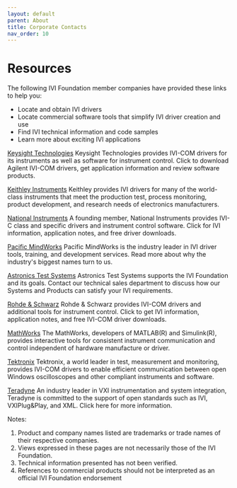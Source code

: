 ```yaml
---
layout: default
parent: About
title: Corporate Contacts
nav_order: 10
---
```


# Resources

The following IVI Foundation member companies have provided these links
to help you:

  - Locate and obtain IVI drivers
  - Locate commercial software tools that simplify IVI driver creation
    and use
  - Find IVI technical information and code samples
  - Learn more about exciting IVI applications

[Keysight Technologies](http://www.keysight.com/)
Keysight Technologies provides IVI-COM drivers for its instruments as
well as software for instrument control. Click to download Agilent
IVI-COM drivers, get application information and review software
products.

[Keithley Instruments](http://www.keithley.com/)
Keithley provides IVI drivers for many of the world-class instruments
that meet the production test, process monitoring, product development,
and research needs of electronics manufacturers.

[National Instruments](http://www.ni.com/ivi/)
A founding member, National Instruments provides IVI-C class and
specific drivers and instrument control software. Click for IVI
information, application notes, and free driver downloads.

[Pacific MindWorks](http://www.pacificmindworks.com/)
Pacific MindWorks is the industry leader in IVI driver tools, training,
and development services. Read more about why the industry's biggest
names turn to us.

[Astronics Test Systems](http://www.astronicstestsystems.com)
Astronics Test Systems supports the IVI Foundation and its goals.
Contact our technical sales department to discuss how our Systems and
Products can satisfy your IVI requirements.

[Rohde & Schwarz](http://www.rohde-schwarz.com/drivers/overview.html)
Rohde & Schwarz provides IVI-COM drivers and additional tools for
instrument control. Click to get IVI information, application notes, and
free IVI-COM driver downloads.

[MathWorks](http://www.mathworks.com/products/instrument/)
The MathWorks, developers of MATLAB(R) and Simulink(R), provides
interactive tools for consistent instrument communication and control
independent of hardware manufacture or driver.

[Tektronix](http://www.tek.com/oscilloscopes)
Tektronix, a world leader in test, measurement and monitoring, provides
IVI-COM drivers to enable efficient communication between open Windows
oscilloscopes and other compliant instruments and software.

[Teradyne](http://www.teradyne.com/militaryaerospace/)
An industry leader in VXI instrumentation and system integration,
Teradyne is committed to the support of open standards such as IVI,
VXIPlug\&Play, and XML. Click here for more information.

Notes:

1.  Product and company names listed are trademarks or trade names of
    their respective companies.
2.  Views expressed in these pages are not necessarily those of the IVI
    Foundation.
3.  Technical information presented has not been verified.
4.  References to commercial products should not be interpreted as an
    official IVI Foundation endorsement


